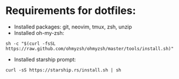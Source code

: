 # Requirements for dotfiles:

 - Installed packages: git, neovim, tmux, zsh, unzip
 - Installed oh-my-zsh:
 ```
 sh -c "$(curl -fsSL https://raw.github.com/ohmyzsh/ohmyzsh/master/tools/install.sh)"
 ```
 - Installed starship prompt:
 ```
 curl -sS https://starship.rs/install.sh | sh
 ```

